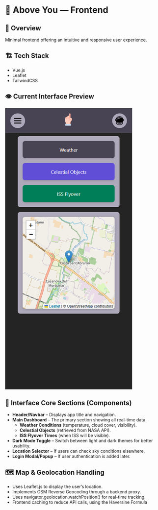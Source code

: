 # 🎨 Above You — Frontend

## 🌌 Overview
Minimal frontend offering an intuitive and responsive user experience.

## 🏗️ Tech Stack
- Vue.js
- Leaflet
- TailwindCSS

## 👁️ Current Interface Preview  
![Above You Interface](current_interface_preview.png)

## 🧱 Interface Core Sections (Components)
- **Header/Navbar** – Displays app title and navigation.
- **Main Dashboard** – The primary section showing all real-time data.
    - **Weather Conditions** (temperature, cloud cover, visibility).
    - **Celestial Objects** (retrieved from NASA API).
    - **ISS Flyover Times** (when ISS will be visible).
- **Dark Mode Toggle** – Switch between light and dark themes for better usability.
- **Location Selector** – If users can check sky conditions elsewhere.
- **Login Modal/Popup** – If user authentication is added later.

## 🗺️ Map & Geolocation Handling
- Uses Leaflet.js to display the user’s location.
- Implements OSM Reverse Geocoding through a backend proxy.
- Uses navigator.geolocation.watchPosition() for real-time tracking.
- Frontend caching to reduce API calls, using the Haversine Formula